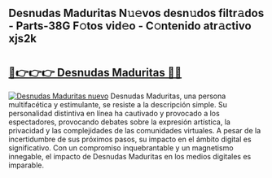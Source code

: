 ## Desnudas Maduritas N𝚞𝚎vos desn𝚞dos filtr𝚊dos - Parts-38G F𝚘tos vid𝚎o - C𝚘ntenido atr𝚊ctivo xjs2k

# <h2><a href="http://mb4nf2.tromn.icu/?c=Desnudas+Maduritas">🔗👉👉👉 Desnudas Maduritas 🔗🔗</a></h2>

[![Desnudas Maduritas nuevo](https://i.imgur.com/pEAQMta.gif)](http://mb4nf2.tromn.icu/?c=Desnudas+Maduritas)
Desnudas Maduritas, una persona multifacética y estimulante, se resiste a la descripción simple. Su personalidad distintiva en línea ha cautivado y provocado a los espectadores, provocando debates sobre la expresión artística, la privacidad y las complejidades de las comunidades virtuales. A pesar de la incertidumbre de sus próximos pasos, su impacto en el ámbito digital es significativo. Con un compromiso inquebrantable y un magnetismo innegable, el impacto de Desnudas Maduritas en los medios digitales es imparable.
